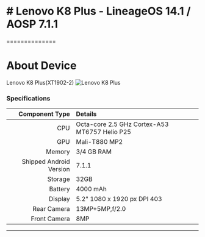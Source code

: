 # # Lenovo K8 Plus - LineageOS 14.1 / AOSP 7.1.1
==============

# About Device

Lenovo K8 Plus(XT1902-2)
![Lenovo K8 Plus](https://cdn2.gsmarena.com/vv/bigpic/lenovo-k8-plus.jpg "Lenovo K8 Plus")

### Specifications

Component Type | Details
-------:|:-------------------------
CPU     | Octa-core 2.5 GHz Cortex-A53 MT6757 Helio P25
GPU     | Mali-T880 MP2
Memory  | 3/4 GB RAM
Shipped Android Version | 7.1.1
Storage | 32GB
Battery | 4000 mAh
Display | 5.2" 1080 x 1920 px DPI 403
Rear Camera | 13MP+5MP,f/2.0
Front Camera | 8MP

---
